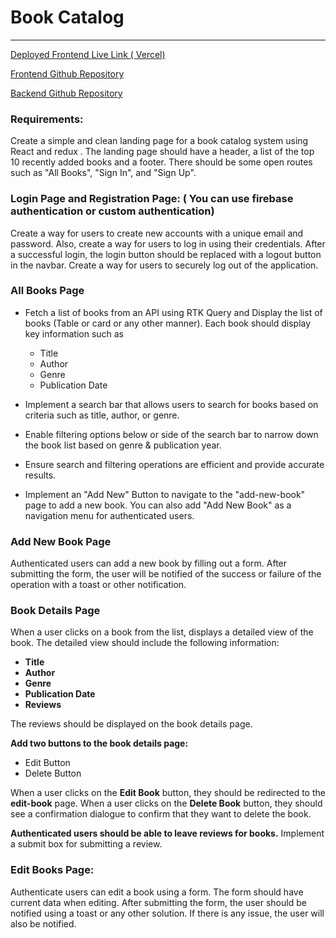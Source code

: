 # Book Catalog

---

[logo]: https://github.com/adam-p/markdown-here/raw/master/src/common/images/icon48.png 'Logo'

[Deployed Frontend Live Link ( Vercel) ](https://book-library-frontend-livid.vercel.app/)

[Frontend Github Repository](https://github.com/KhanAnupamShafi/book-catalog)

[Backend Github Repository](https://github.com/KhanAnupamShafi/book-catalog-server)

### Requirements:

Create a simple and clean landing page for a book catalog system using React and redux . The landing page should have a header, a list of the top 10 recently added books and a footer. There should be some open routes such as "All Books", "Sign In", and "Sign Up".

### Login Page and Registration Page: ( You can use firebase authentication or custom authentication)

Create a way for users to create new accounts with a unique email and password. Also, create a way for users to log in using their credentials. After a successful login, the login button should be replaced with a logout button in the navbar. Create a way for users to securely log out of the application.

### All Books Page

- Fetch a list of books from an API using RTK Query and Display the list of books (Table or card or any other manner). Each book should display key information such as

  - Title
  - Author
  - Genre
  - Publication Date

- Implement a search bar that allows users to search for books based on criteria such as title, author, or genre.

- Enable filtering options below or side of the search bar to narrow down the book list based on genre & publication year.

- Ensure search and filtering operations are efficient and provide accurate results.

- Implement an "Add New" Button to navigate to the "add-new-book" page to add a new book. You can also add "Add New Book" as a navigation menu for authenticated users.

### Add New Book Page

Authenticated users can add a new book by filling out a form. After submitting the form, the user will be notified of the success or failure of the operation with a toast or other notification.

### Book Details Page

When a user clicks on a book from the list, displays a detailed view of the book. The detailed view should include the following information:

- **Title**
- **Author**
- **Genre**
- **Publication Date**
- **Reviews**

The reviews should be displayed on the book details page.

**Add two buttons to the book details page:**

- Edit Button
- Delete Button

When a user clicks on the **Edit Book** button, they should be redirected to the **edit-book** page. When a user clicks on the **Delete Book** button, they should see a confirmation dialogue to confirm that they want to delete the book.

**Authenticated users should be able to leave reviews for books.** Implement a submit box for submitting a review.

### Edit Books Page:

Authenticate users can edit a book using a form. The form should have current data when editing. After submitting the form, the user should be notified using a toast or any other solution. If there is any issue, the user will also be notified.

